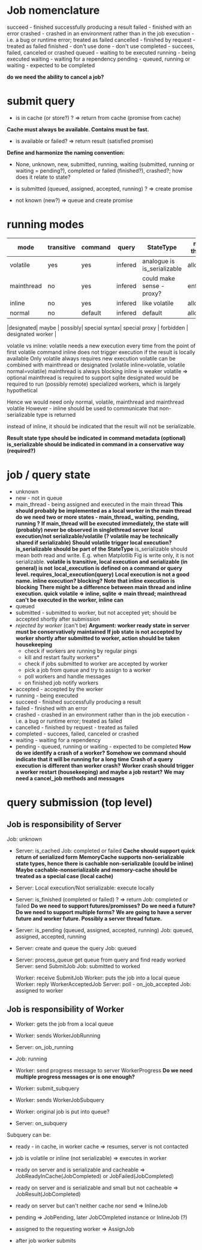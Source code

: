 # Job nomenclature
succeed   - finished successfully producing a result
failed    - finished with an error
crashed   - crashed in an environment rather than in the job execution - i.e. a bug or runtime error; treated as failed
cancelled - finished by request - treated as failed
finished  - don't use
done      - don't use
completed - succees, failed, canceled or crashed
queued    - waiting to be executed
running   - being executed
waiting   - waiting for a rependency
pending   - queued, running or waiting - expected to be completed


**do we need the ability to cancel a job?**

# submit query

- is in cache (or store?) ? => return from cache (promise from cache)

**Cache must always be available. Contains must be fast.**
- is available or failed? => return result (satisfied promise)

**Define and harmonize the naming convention:**
- None, unknown, new, submitted, running, waiting (submitted, running or waiting = pending?), completed or failed (finished?), crashed?; how does it relate to state?

- is submitted (queued, assigned, accepted, running) ? => create promise
- not known (new?) => queue and create promise

# running modes

|mode      | transitive | command | query   | StateType                   | main thread | worker subquery |
|----------|------------|---------|---------|-----------                  |-------------|--------|
|volatile  | yes        | yes     | infered | analogue is is_serializable | allowed     | always |
|mainthread| no         | yes     | infered | could make sense - proxy?   | enforced    | always delegated to server|
|inline    | no         | yes     | infered | like volatile               | allowed     | always |
|normal    | no         | default | infered | default                     | allowed     | allowed |

|designated| maybe       | possibly| special syntax| special proxy         | forbidden   | designated worker |

volatile vs inline:
  volatile needs a new execution every time from the point of first volatile command
  inline does not trigger execution if the result is locally available
  Only volatile always requires new execution
volatile can be combined with mainthread or designated (volatile inline=volatile, volatile normal=volatile)
mainthread is always blocking
inline is weaker volatile => optional
mainthread is required to support sqlite
designated would be required to run (possibly remote) specialized workers, which is largely hypothetical

Hence we would need only normal, volatile, mainthread and mainthread volatile
However - inline should be used to communicate that non-serializable type is returned

instead of inline, it should be indicated that the result will not be serializable.

**Result state type should be indicated in command metadata (optional)**
**is_serializable should be indicated in command in a conservative way (required?)**

# job / query state

- unknown
- new - not in queue
- main_thread - being assigned and executed in the main thread
**This should probably be implemented as a local worker in the main thread**
**do we need two or more states - main_thread_ waiting, pending, running ?**
**If main_thread will be executed immediately, the state will (probably) never be observed in singlethread server** 
**local execution/not serializable/volatile (? volatile may be technically shared if serializable)**
**Should volatile trigger local execution?**
**is_serializable should be part of the StateType** is_serializable should mean both read and write. E.g. when Matplotlib Fig is write only, it is not serializable.
**volatile is transitive, local execution and serializable (in general) is not**
**local_execution is defined on a command or query level. requires_local_execution(query)**
**Local execution is not a good name. inline execution? blocking?**
**Note that inline execution is blocking**
**There might be a difference between main thread and inline execution. quick volatile => inline, sqlite => main thread; mainthread can't be executed in the worker, inline can**
- queued
- submitted - submitted to worker, but not accepted yet; should be accepted shortly after submission
- _rejected by worker_ (can't be)
**Argument: worker ready state in server must be conservatively maintained**
**If job state is not accepted by worker shortly after submitted to worker, action should be taken**
**housekeeping**
  * check if workers are running by regular pings
  * kill and restart faulty workers*
  * check if jobs submitted to worker are accepted by worker
  * pick a job from queue and try to assign to a worker
  * poll workers and handle messages
  * on finished job notify workers
- accepted - accepted by the worker
- running   - being executed
- succeed   - finished successfully producing a result
- failed    - finished with an error
- crashed   - crashed in an environment rather than in the job execution - i.e. a bug or runtime error; treated as failed
- cancelled - finished by request - treated as failed
- completed - succees, failed, canceled or crashed
- waiting   - waiting for a rependency
- pending   - queued, running or waiting - expected to be completed
**How do we identify a crash of a worker?**
**Somehow we command should indicate that it will be running for a long time**
**Crash of a query execution is different than worker crash?**
**Worker crash should trigger a worker restart (housekeeping) and maybe a job restart?**
**We may need a cancel_job methods and messages**

# query submission (top level)

## Job is responsibility of Server
  Job: unknown
- Server: is_cached
  Job: completed or failed
**Cache should support quick return of serialized form**
**MemoryCache supports non-serializable state types, hence there is cachable non-serializable (could be inline)**
**Maybe cachable-nonserializable and memory-cache should be treated as a special case (local cache)**

- Server: Local execution/Not serializable: execute locally

- Server: is_finished (completed or failed) ? => return
  Job: completed or failed
**Do we need to support futures/promisses?**
**Do we need a future? Do we need to support multiple forms?**
**We are going to have a server future and worker future. Possibly a server thread future.**

- Server: is_pending (queued, assigned, accepted, running)
  Job: queued, assigned, accepted, running

- Server: create and queue the query
  Job: queued

- Server: process_queue
  get queue from query and find ready worked
  Server: send SubmitJob
  Job: submitted to worked

  Worker: receive SubmitJob
  Worker: puts the job into a local queue
  Worker: reply WorkerAcceptedJob
  Server: poll - on_job_accepted
  Job: assigned to worker

## Job is responsibility of Worker
- Worker: gets the job from a local queue
- Worker: sends WorkerJobRunning
- Server: on_job_running
- Job: running

- Worker: send progress message to server WorkerProgress
**Do we need multiple progress messages or is one enough?**

- Worker: submit_subquery
- Worker: sends WorkerJobSubquery
- Worker: original job is put into queue?
- Server: on_subquery

Subquery can be:
- ready - in cache, in worker cache                                 => resumes, server is not contacted 
- job is volatile or inline (not serializable)                      => executes in worker
- ready on server and is serializable and cacheable                 => JobReadyInCache(JobCompleted) or JobFailed(JobCompleted)
- ready on server and is serializable and small but not cacheable   => JobResult(JobCompleted)
- ready on server but can't neither cache nor send                  => InlineJob
- pending                                                           => JobPending, later JobCOmpleted instance or InlineJob (?)
- assigned to the requesting worker                                 => AssignJob


- after job worker submits 
